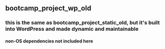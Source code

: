 ## bootcamp_project_wp_old
### this is the same as bootcamp_project_static_old, but it's built into WordPress and made dynamic and maintainable
#### <b>non-OS dependencies not included here</b>
